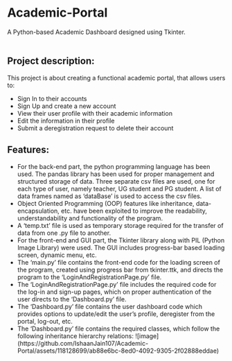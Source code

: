 # Academic-Portal
A Python-based Academic Dashboard designed using Tkinter.<br>
<br>
<h2>Project description:</h2>
This project is about creating a functional academic portal, that allows users to:<br>
<ul>
<li>Sign In to their accounts</li>
<li>Sign Up and create a new account</li>
<li>View their user profile with their academic information</li>
<li>Edit the information in their profile</li>
<li>Submit a deregistration request to delete their account</li>
</ul>

<h2>Features:</h2>
<ul>
<li>For the back-end part, the python programming language has been used.
The pandas library has been used for proper management and structured 
storage of data. Three separate csv files are used, one for each type of user, 
namely teacher, UG student and PG student. A list of data frames named as 
‘dataBase’ is used to access the csv files. </li>
<li>Object Oriented Programming (OOP) features like inheritance, data-encapsulation, etc. have been exploited to improve the readability, understandability and functionality of the program.</li>
<li>A ‘temp.txt’ file is used as temporary storage required for the transfer of data 
from one .py file to another.</li>
<li>For the front-end and GUI part, the Tkinter library along with PIL (Python Image 
Library) were used. The GUI includes progress-bar based loading screen, 
dynamic menu, etc.</li>
<li>The ‘main.py’ file contains the front-end code for the loading screen of the 
program, created using progress bar from tkinter.ttk, and directs the program to 
the ‘LoginAndRegistrationPage.py’ file.</li>
<li>The ‘LoginAndRegistrationPage.py’ file includes the required code for the log-in 
and sign-up pages, which on proper authentication of the user directs to the 
‘Dashboard.py’ file.</li>
<li>The ‘Dashboard.py’ file contains the user dashboard code which provides 
options to update/edit the user’s profile, deregister from the portal, log-out, etc.</li>
<li>The ‘Dashboard.py’ file contains the required classes, which follow the following 
inheritance hierarchy relations:
  ![image](https://github.com/IshaanJain107/Academic-Portal/assets/118128699/ab88e6bc-8ed0-4092-9305-2f02888eddae)

</li>
</ul>
<br>

